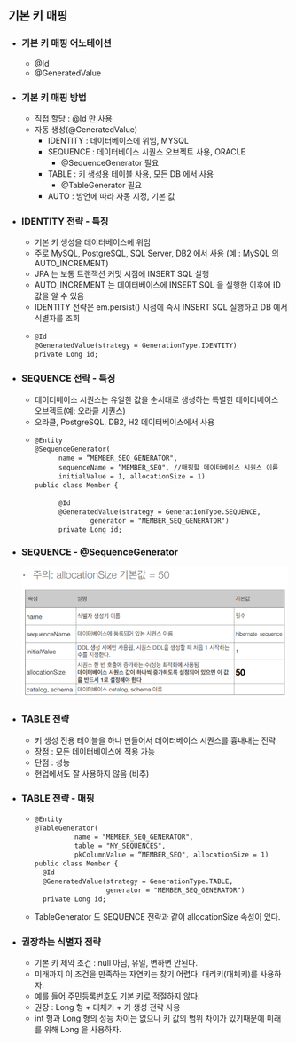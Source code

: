 ## 기본 키 매핑

* ### 기본 키 매핑 어노테이션
    * @Id
    * @GeneratedValue
    
* ### 기본 키 매핑 방법
    * 직접 할당 : @Id 만 사용
    * 자동 생성(@GeneratedValue)
        * IDENTITY : 데이터베이스에 위임, MYSQL
        * SEQUENCE : 데이터베이스 시퀀스 오브젝트 사용, ORACLE
            * @SequenceGenerator 필요
        * TABLE : 키 생성용 테이블 사용, 모든 DB 에서 사용
            * @TableGenerator 필요
        * AUTO : 방언에 따라 자동 지정, 기본 값
    
* ### IDENTITY 전략 - 특징
    * 기본 키 생성을 데이터베이스에 위임
    * 주로 MySQL, PostgreSQL, SQL Server, DB2 에서 사용 (예 : MySQL 의 AUTO_INCREMENT)
    * JPA 는 보통 트랜잭션 커밋 시점에 INSERT SQL 실행
    * AUTO_INCREMENT 는 데이터베이스에 INSERT SQL 을 실행한 이후에 ID 값을 알 수 있음
    * IDENTITY 전략은 em.persist() 시점에 즉시 INSERT SQL 실행하고 DB 에서 식별자를 조회
    * ```
      @Id 
      @GeneratedValue(strategy = GenerationType.IDENTITY)
      private Long id;
      ```
      

* ### SEQUENCE 전략 - 특징
    * 데이터베이스 시퀀스는 유일한 값을 순서대로 생성하는 특별한 데이터베이스 오브젝트(예: 오라클 시퀀스)
    * 오라클, PostgreSQL, DB2, H2  데이터베이스에서 사용
    * ```
      @Entity 
      @SequenceGenerator(
            name = “MEMBER_SEQ_GENERATOR",
            sequenceName = “MEMBER_SEQ", //매핑할 데이터베이스 시퀀스 이름
            initialValue = 1, allocationSize = 1)
      public class Member {

            @Id
            @GeneratedValue(strategy = GenerationType.SEQUENCE,
                    generator = "MEMBER_SEQ_GENERATOR")
            private Long id;

      ```
      
* ### SEQUENCE - @SequenceGenerator
    ![img_3.png](img_3.png) 
  

* ### TABLE 전략
    * 키 생성 전용 테이블을 하나 만들어서 데이터베이스 시퀀스를 흉내내는 전략
    * 장점 : 모든 데이터베이스에 적용 가능
    * 단점 : 성능
    * 현업에서도 잘 사용하지 않음 (비추)
    

* ### TABLE 전략 - 매핑
    * ```
      @Entity 
      @TableGenerator(
                name = "MEMBER_SEQ_GENERATOR",
                table = "MY_SEQUENCES",
                pkColumnValue = “MEMBER_SEQ", allocationSize = 1)
      public class Member {
        @Id
        @GeneratedValue(strategy = GenerationType.TABLE,
                        generator = "MEMBER_SEQ_GENERATOR")
        private Long id;
      ```
      
    * TableGenerator 도 SEQUENCE 전략과 같이 allocationSize 속성이 있다.
    

* ### 권장하는 식별자 전략
    * 기본 키 제약 조건 : null 아님, 유일, 변하면 안된다.
    * 미래까지 이 조건을 만족하는 자연키는 찾기 어렵다. 대리키(대체키)를 사용하자.
    * 예를 들어 주민등록번호도 기본 키로 적절하지 않다.
    * 권장 : Long 형 + 대체키 + 키 생성 전략 사용
    * int 형과 Long 형의 성능 차이는 없으나 키 값의 범위 차이가 있기때문에 미래를 위해 Long 을 사용하자.